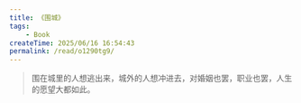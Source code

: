 ```yaml
---
title: 《围城》
tags:
    - Book
createTime: 2025/06/16 16:54:43
permalink: /read/o1290tg9/
---
```

> 围在城里的人想逃出来，城外的人想冲进去，对婚姻也罢，职业也罢，人生的愿望大都如此。